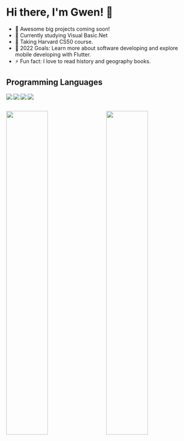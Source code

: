 # Hi there, I'm Gwen! 👋 

- 🔭 Awesome big projects coming soon!
- 🌱 Currently studying Visual Basic.Net
- 📌 Taking Harvard CS50 course.
- 🥅 2022 Goals: Learn more about software developing and explore
                  mobile developing with Flutter.
- ⚡ Fun fact: I love to read history and geography books.

## Programming Languages
<img align="left" src="https://img.shields.io/badge/c++-%2300599C.svg?style=for-the-badge&logo=c%2B%2B&logoColor=white" />
<img align="left" src="https://img.shields.io/badge/java-%23ED8B00.svg?style=for-the-badge&logo=java&logoColor=white" />
<img align="left" src="https://img.shields.io/badge/c-%2300599C.svg?style=for-the-badge&logo=c&logoColor=white" />
<img align="left" src="https://img.shields.io/badge/.NET-5C2D91?style=for-the-badge&logo=.net&logoColor=white)" />
<br>

##
<img align="left" width="47%" src="https://github-readme-stats.vercel.app/api?username=gwnBallesteros&show_icons=true&theme=tokyonight" />

<img align="right" width="47%" src="https://github-readme-stats.vercel.app/api/top-langs/?username=gwnBallesteros&layout=compact" />





